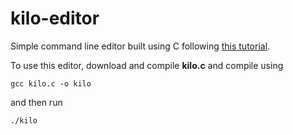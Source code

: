 # kilo-editor

Simple command line editor built using C following [this tutorial](https://viewsourcecode.org/snaptoken/kilo/).

To use this editor, download and compile **kilo.c** and compile using

`gcc kilo.c -o kilo`

and then run 

`./kilo`
